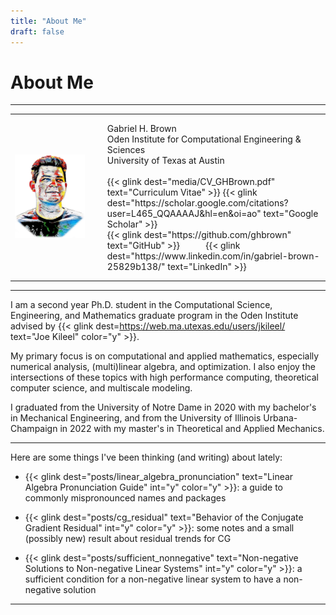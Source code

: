 ```yaml
---
title: "About Me"
draft: false
---
```


# About Me

---

<table style="width:100%">
  <tr>
    <td class="maintext" width=25%>
      <img src="media/bust.png">
    </td>
    <td style="padding: 0vmin 0vmin 0vmin 3vmin">
      <p class="left_align">
        Gabriel H. Brown <br> <!-- usually I put ", graduate research assistant"-->
        Oden Institute for Computational Engineering & Sciences <br>
        University of Texas at Austin <br>
        <br>
        {{< glink dest="media/CV_GHBrown.pdf" text="Curriculum Vitae" >}}
        {{< glink dest="https://scholar.google.com/citations?user=L465_QQAAAAJ&hl=en&oi=ao" text="Google Scholar" >}}
        <br>
        {{< glink dest="https://github.com/ghbrown" text="GitHub" >}}
        &nbsp &nbsp &nbsp &nbsp &nbsp
        {{< glink dest="https://www.linkedin.com/in/gabriel-brown-25829b138/" text="LinkedIn" >}}
      </p>
    </td>
  </tr>
</table>

---

I am a second year Ph.D. student in the Computational Science, Engineering, and Mathematics graduate program in the Oden Institute advised by {{< glink dest=https://web.ma.utexas.edu/users/jkileel/ text="Joe Kileel" color="y" >}}.

My primary focus is on computational and applied mathematics, especially numerical analysis, (multi)linear algebra, and optimization.
I also enjoy the intersections of these topics with high performance computing, theoretical computer science, and multiscale modeling.

I graduated from the University of Notre Dame in 2020 with my bachelor's in Mechanical Engineering, and from the University of Illinois Urbana-Champaign in 2022 with my master's in Theoretical and Applied Mechanics.

---

Here are some things I've been thinking (and writing) about lately:

- {{< glink dest="posts/linear_algebra_pronunciation" text="Linear Algebra Pronunciation Guide" int="y" color="y" >}}: a guide to commonly mispronounced names and packages

- {{< glink dest="posts/cg_residual" text="Behavior of the Conjugate Gradient Residual" int="y" color="y" >}}: some notes and a small (possibly new) result about residual trends for CG 

- {{< glink dest="posts/sufficient_nonnegative" text="Non-negative Solutions to Non-negative Linear Systems" int="y" color="y" >}}: a sufficient condition for a non-negative linear system to have a non-negative solution 

---


